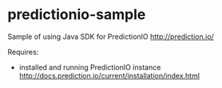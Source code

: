 predictionio-sample
===================
Sample of using Java SDK for PredictionIO http://prediction.io/

Requires:
* installed and running PredictionIO instance http://docs.prediction.io/current/installation/index.html


